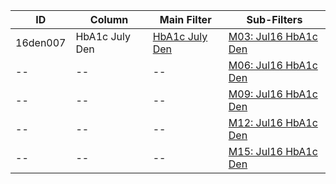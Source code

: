 ID | Column | Main Filter | Sub-Filters | 
-- | ------ | -------| -----------|
16den007| HbA1c July Den | [HbA1c July Den](https://github.com/Edward-Yao31/Salud-Y-Vida-Report/blob/master/main-filters/den/HbA1c%20July%20Den) | [M03: Jul16 HbA1c Den](https://github.com/Edward-Yao31/Salud-Y-Vida-Report/blob/master/sub-filters/den/M03:%20Jul16%20HbA1c%20Den)
-- | --| --|[M06: Jul16 HbA1c Den](https://github.com/Edward-Yao31/Salud-Y-Vida-Report/blob/master/sub-filters/den/M06:%20Jul16%20HbA1c%20Den)|
-- | --| --|[M09: Jul16 HbA1c Den](https://github.com/Edward-Yao31/Salud-Y-Vida-Report/blob/master/sub-filters/den/M09:%20Jul16%20HbA1c%20Den)|
-- | --| --|[M12: Jul16 HbA1c Den](https://github.com/Edward-Yao31/Salud-Y-Vida-Report/blob/master/sub-filters/den/M12:%20Jul16%20HbA1c%20Den)
-- | --| --|[M15: Jul16 HbA1c Den](https://github.com/Edward-Yao31/Salud-Y-Vida-Report/blob/master/sub-filters/den/M15:%20Jul16%20HbA1c%20Den)|
